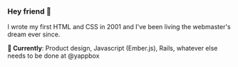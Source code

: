 ### Hey friend 👋

I wrote my first HTML and CSS in 2001 and I've been living the webmaster's dream ever since. 

**🌟 Currently**: Product design, Javascript (Ember.js), Rails, whatever else needs to be done at @yappbox

<!--
**mattmcmanus/mattmcmanus** is a ✨ _special_ ✨ repository because its `README.md` (this file) appears on your GitHub profile.

Here are some ideas to get you started:

- 🔭 I’m currently working on ...
- 🌱 I’m currently learning ...
- 👯 I’m looking to collaborate on ...
- 🤔 I’m looking for help with ...
- 💬 Ask me about ...
- 📫 How to reach me: ...
- 😄 Pronouns: ...
- ⚡ Fun fact: ...
-->
